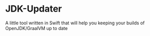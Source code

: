 # JDK-Updater
A little tool written in Swift that will help you keeping your builds of OpenJDK/GraalVM up to date
